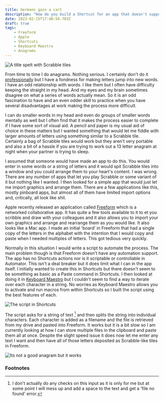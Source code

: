 ```yaml
---
title: Germans gain a cart
description: "How do you build a Shortcut for an app that doesn't support them?"
date: 2023-02-15T17:40:54.783Z
draft: true
tags: 
    - Freeform
    - Apple
    - Shortcuts
    - Keyboard Maestro
    - Anagrams
---
```


![A title spelt with Scrabble tiles](/images/creating_anagrams_title.jpeg)

From time to time I do anagrams. Nothing serious. I certainly don't do it [professionally](https://en.wikipedia.org/wiki/Thomas_Billon) but I have a fondness for making letters jump into new words. I have an odd relationship with words. I like them but I often have difficulty keeping the straight in my head. And my eyes and my brain sometimes disagree on what a series of words actually mean. So it is an odd fascination to have and an even odder skill to practice when you have several disadvantages at work making the process more difficult.

I can do smaller words in my head and even do groups of smaller words mentally as well but I often find that it makes the process easier to complete if I have some sort of visual aid. A pencil and paper is my usual aid of choice in these matters but I wanted something that would let me fiddle with larger amounts of letters using something similar to a Scrabble tile. Certainly a bag of Scrabble tiles would work but they aren't very portable and also a bit of a hassle if you are trying to work out a 13 letter anagram at night when your partner is trying to sleep.

I assumed that someone would have made an app to do this. You would enter in some words or a string of letters and it would spit Scrabble tiles into a window and you could arrange them to your heart's content. I was wrong. There are any number of apps that let you play Scrabble or some variant of it but nothing like I wanted. I then looked for a simple app that would just let me import graphics and arrange them. There are a few applications like this, mostly pinboard apps, but almost all of them have limited import options and, critically, all look like shit. 

Apple recently released an application called [Freeform](https://www.apple.com/newsroom/2022/12/apple-launches-freeform-a-powerful-new-app-designed-for-creative-collaboration/) which is a networked collaborative app. It has quite a few tools available to it to et you scribble and draw with your colleagues and it also allows you to import your own graphics and arrange and rearrange them as you would like. It also looks like a Mac app. I made an initial 'board' in Freeform that had a single copy of the letters in the alphabet with the intention that I would copy and paste when I needed multiples of letters. This got tedious very quickly. 

Normally in this situation I would write a script to automate the process. The main problem though is that Freeform doesn't have any automation support. The app has no Shortcuts actions nor is it scriptable or controllable in Automator. This isn't a deal breaker but it does limit what I can in the app itself. I initially wanted to create this in Shortcuts but there doesn't seem to be something as basic as a Paste command in Shortcuts. I then looked at doing it in [Keyboard Maestro](https://www.keyboardmaestro.com/main/) but I couldn't seem to find a way to iterate over each character in a string. No worries as Keyboard Maestro allows you to activate and run macros from within Shortcuts so I built the script using the best features of each. 

![The script in Shortcuts](/images/anagramscript.jpeg)

The script asks for a string of text [^1] and then splits the string into individual characters. Each character is added as a filename and the file is retrieved from my drive and pasted into Freeform. It works but it is a bit slow so I am currently looking at how I can store multiple files in the clipboard and paste them all at once. Despite the slight speed issue it does now let me enter any text I want and then have all of those letters deposited as Scrabble-like tiles in Freeform.

![Its not a good anagram but it works](/images/germans_gain_a_cart.jpeg)

### Footnotes
[^1]: I don't actually do any checks on this input as it is only for me but at some point I will mess up and add a space to the text and get a 'file no found' error. 


